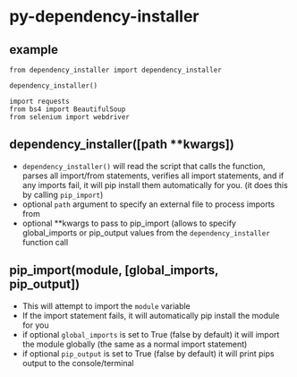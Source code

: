 # py-dependency-installer

## example
```
from dependency_installer import dependency_installer

dependency_installer() 

import requests
from bs4 import BeautifulSoup
from selenium import webdriver
```

## dependency_installer([path \*\*kwargs])
* `dependency_installer()` will read the script that calls the function, parses all import/from statements, verifies all import statements, and if any imports fail, it will pip install them automatically for you. (it does this by calling `pip_import`)
* optional `path` argument to specify an external file to process imports from
* optional \*\*kwargs to pass to pip_import (allows to specify global_imports or pip_output values from the `dependency_installer` function call

## pip_import(module, [global_imports, pip_output])
* This will attempt to import the `module` variable
* If the import statement fails, it will automatically pip install the module for you
* if optional `global_imports` is set to True (false by default) it will import the module globally (the same as a normal import statement)
* if optional `pip_output` is set to True (false by default) it will print pips output to the console/terminal
